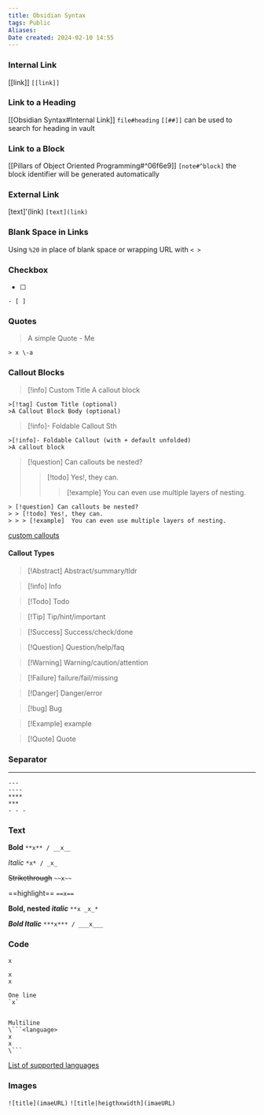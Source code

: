 ```yaml
---
title: Obsidian Syntax
tags: Public
Aliases:
Date created: 2024-02-10 14:55
---
```


### Internal Link
[[link]]
`[[link]]`

### Link to a Heading
[[Obsidian Syntax#Internal Link]]
`file#heading`
`[[##]]` can be used to search for heading in vault

### Link to a Block
[[Pillars of Object Oriented Programming#^06f6e9]]
`[note#^block]` the block identifier will be generated automatically

### External Link
[text]'(link)
`[text](link)`

### Blank Space in Links
Using `%20` in place of blank space or wrapping URL with `< >`

### Checkbox
- [ ] 
`- [ ]` 

### Quotes
> A simple Quote \- Me 

 `> x \-a`

### Callout Blocks
>[!info] Custom Title
>A callout block

```
>[!tag] Custom Title (optional)
>A Callout Block Body (optional)
```

>[!info]- Foldable Callout
>Sth

```
>[!info]- Foldable Callout (with + default unfolded)
>A callout block
```

> [!question] Can callouts be nested?
> > [!todo] Yes!, they can.
> > > [!example]  You can even use multiple layers of nesting.
> > 
```
> [!question] Can callouts be nested?
> > [!todo] Yes!, they can.
> > > [!example]  You can even use multiple layers of nesting.
```

[custom callouts](https://help.obsidian.md/Editing+and+formatting/Callouts)
#### Callout Types
>[!Abstract] Abstract/summary/tldr

>[!info] Info

>[!Todo] Todo

>[!Tip] Tip/hint/important

>[!Success] Success/check/done

>[!Question] Question/help/faq

>[!Warning] Warning/caution/attention

>[!Failure] failure/fail/missing

>[!Danger] Danger/error

>[!bug] Bug

>[!Example] example

>[!Quote] Quote
### Separator
---
```
---
----
****
***
- - -
```


### Text
**Bold**
`**x** / __x__`

*Italic*
`*x* / _x_`

~~Strikethrough~~
`~~x~~`

==highlight==
`==x==`

**Bold, nested _italic_**
`**x _x_*`

***Bold Italic***
`***x*** / ___x___`

### Code
`x`
```
x
x
```

```
One line
`x`


Multiline
\```<language>
x
x
\```
```
[List of supported languages](https://prismjs.com/#supported-languages)

### Images
`![title](imaeURL)`
`![title|heigthxwidth](imaeURL)`

